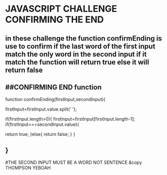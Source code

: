 # JAVASCRIPT CHALLENGE CONFIRMING THE END



in these challenge the function confirmEnding is use to confirm if the
 last word of the first input match the only word in the second input
 if it match the function will return true else it will return false
---
##CONFIRMING END function
---
function confirmEnding(firstInput,secondInput){

firstInput=firstInput.value.split(' ');

if(firstInput.length>0){
firstInput=firstInput[firstInput.length-1];
 if(firstInput===secondInput.value){

  return true;
 }else{
   return false;
 }
}

}
---
#THE SECOND INPUT MUST BE A WORD NOT SENTENCE
 &copy THOMPSON YEBOAH
